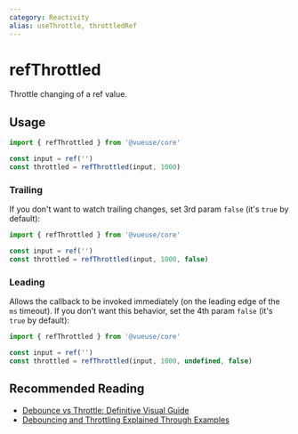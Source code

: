 ```yaml
---
category: Reactivity
alias: useThrottle, throttledRef
---
```


# refThrottled

Throttle changing of a ref value.

## Usage

```js
import { refThrottled } from '@vueuse/core'

const input = ref('')
const throttled = refThrottled(input, 1000)
```

### Trailing

If you don't want to watch trailing changes, set 3rd param `false` (it's `true` by default):

```js
import { refThrottled } from '@vueuse/core'

const input = ref('')
const throttled = refThrottled(input, 1000, false)
```

### Leading

Allows the callback to be invoked immediately (on the leading edge of the `ms` timeout). If you don't want this behavior, set the 4th param `false` (it's `true` by default):

```js
import { refThrottled } from '@vueuse/core'

const input = ref('')
const throttled = refThrottled(input, 1000, undefined, false)
```

## Recommended Reading

- [Debounce vs Throttle: Definitive Visual Guide](https://redd.one/blog/debounce-vs-throttle)
- [Debouncing and Throttling Explained Through Examples](https://css-tricks.com/debouncing-throttling-explained-examples/)
